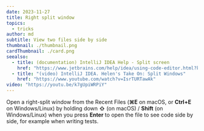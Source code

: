 ```yaml
---
date: 2023-11-27
title: Right split window
topics:
  - tricks
author: md
subtitle: View two files side by side
thumbnail: ./thumbnail.png
cardThumbnail: ./card.png
seealso:
  - title: (documentation) IntelliJ IDEA Help - Split screen
    href: "https://www.jetbrains.com/help/idea/using-code-editor.html?keymap=primary_windows#split_screen"
  - title: "(video) IntelliJ IDEA. Helen's Take On: Split Windows"
    href: "https://www.youtube.com/watch?v=IsrTURTawAk"
video: "https://youtu.be/k7gUpiWRPiY"
---
```


Open a right-split window from the Recent Files (**⌘E** on macOS, or **Ctrl+E** on Windows/Linux) by holding down **⇧** (on macOS) / **Shift** (on Windows/Linux) when you press **Enter** to open the file to see code side by side, for example when writing tests.
